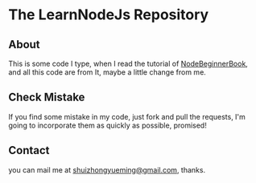 # The LearnNodeJs Repository

## About

This is some code I type, when I read the tutorial of [NodeBeginnerBook](http://www.nodebeginner.org/index-zh-cn.html), and all this code are from It, maybe a little change from me.

## Check Mistake

If you find some mistake in my code, just fork and pull the requests,  I'm going to incorporate them as quickly as possible, promised!

## Contact

you can mail me at [shuizhongyueming@gmail.com](mailto:shuizhongyueming@gmail.com), thanks.